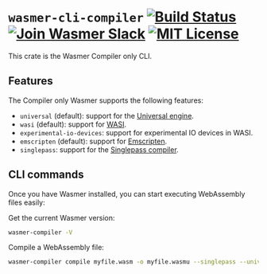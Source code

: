 # `wasmer-cli-compiler` [![Build Status](https://github.com/wasmerio/wasmer/workflows/build/badge.svg?style=flat-square)](https://github.com/wasmerio/wasmer/actions?query=workflow%3Abuild) [![Join Wasmer Slack](https://img.shields.io/static/v1?label=Slack&message=join%20chat&color=brighgreen&style=flat-square)](https://slack.wasmer.io) [![MIT License](https://img.shields.io/github/license/wasmerio/wasmer.svg?style=flat-square)](https://github.com/wasmerio/wasmer/blob/master/LICENSE)

This crate is the Wasmer Compiler only CLI.


## Features

The Compiler only Wasmer supports the following features:
* `universal` (default): support for the [Universal engine].
* `wasi` (default): support for [WASI].
* `experimental-io-devices`: support for experimental IO devices in WASI.
* `emscripten` (default): support for [Emscripten].
* `singlepass`: support for the [Singlepass compiler].

[Universal engine]: https://github.com/wasmerio/wasmer/tree/master/lib/engine-universal/
[WASI]: https://github.com/wasmerio/wasmer/tree/master/lib/wasi/
[Emscripten]: https://github.com/wasmerio/wasmer/tree/master/lib/emscripten/
[Singlepass compiler]: https://github.com/wasmerio/wasmer/tree/master/lib/compiler-singlepass/

## CLI commands

Once you have Wasmer installed, you can start executing WebAssembly files easily:

Get the current Wasmer version:

```bash
wasmer-compiler -V
```

Compile a WebAssembly file:

```bash
wasmer-compiler compile myfile.wasm -o myfile.wasmu --singlepass --universal
```
